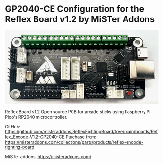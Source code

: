 # GP2040-CE Configuration for the Reflex Board v1.2 by MiSTer Addons


![Reflex Board v1.2](assets/ReflexBoard_v1.2.jpeg)

Reflex Board v1.2
Open source PCB for arcade sticks using Raspberry Pi Pico's RP2040 microcontroller.

GitHub: https://github.com/misteraddons/ReflexFightingBoard/tree/main/boards/Reflex_Encode-V1.2-GP2040-CE
Purchase from: https://misteraddons.com/collections/parts/products/reflex-encode-fighting-board

MiSTer addons: https://misteraddons.com/


